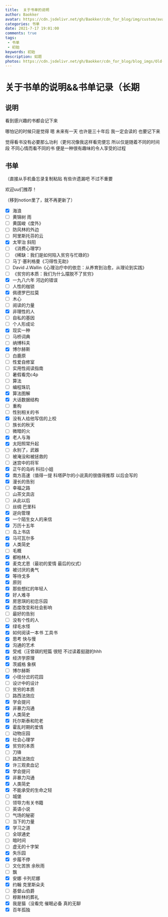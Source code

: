 ```yaml
---
title:  关于书单的说明
author: Baokker
avatar: https://cdn.jsdelivr.net/gh/Baokker/cdn_for_blog/img/custom/avatar.jpg
categories: 书单
date: 2021-7-17 19:01:00
comments: true
tags: 
 - 书单
 - 初始
keywords: 初始
description: 如题
photos: https://cdn.jsdelivr.net/gh/Baokker/cdn_for_blog/blog_imgs/Old-Book-Stack.jpg
---
```


# 关于书单的说明&&书单记录（长期

## 说明

看到感兴趣的书都会记下来

哪怕记的时候只是觉得 嗯 未来有一天 也许是三十年后 我一定会读的 也要记下来

觉得看书没有必要那么功利（更何况像我这样看完便忘  所以仅是随着不同的时间段 不同心情而看不同的书 便是一种很有趣味的令人享受的过程



## 书单

（直接从手机备忘录复制粘贴 有些许遗漏吧 不过不重要

欢迎uu们推荐！

（移到notion里了，就不再更新了）

- [x] 海浪
- [ ] 黄锦树 雨
- [ ] 黄国峻《度外》
- [ ] 防风林的外边
- [ ] 阿里斯托芬的云
- [x] 太宰治 斜阳
- [ ] 《消费心理学》
- [ ] 《稀缺：我们是如何陷入贫穷与忙碌的》
- [ ] 马丁·塞利格曼《习得性无助》
- [ ] David J.Wallin《心理治疗中的依恋：从养育到治愈，从理论到实践》
- [ ] 《贫穷的本质：我们为什么摆脱不了贫穷》
- [x] 一九八六年 河边的错误
- [ ] 人性的枷锁
- [x] 佩德罗巴拉莫
- [ ] 木心
- [ ] 阅读的力量
- [x] 非理性的人
- [ ] 自私的基因
- [ ] 个人形成论
- [x] 现实一种
- [ ] 马桥词典
- [ ] 纳博科夫
- [x] 博尔赫斯
- [ ] 白鹿原
- [ ] 性爱自修室
- [ ] 实用性阅读指南
- [ ] 暑假看完c4p
- [ ] 算法
- [ ] 编程珠玑
- [x] 算法图解
- [x] 大话数据结构
- [ ] 重构
- [ ] 性别相关的书
- [x] 没有人给他写信的上校
- [ ] 族长的秋天
- [ ] 微暗的火
- [x] 老人与海
- [x] 太阳照常升起
- [ ] 永别了，武器
- [ ] 被淹没和被拯救的
- [ ] 迷宫中的将军
- [x] 正午的岛屿 科拉小姐
- [x] ‌南方高速（值得一提 科塔萨尔的小说真的很值得推荐 以后会写的
- [x] ‌漫长的告别
- [ ] ‌幸福之路
- [ ] ‌山茶文具店
- [ ] ‌从此以后
- [ ] ‌丝绸 巴里科
- [x] ‌逆向管理
- [x] ‌一个陌生女人的来信
- [x] ‌万历十五年
- [ ] ‌岛上书店
- [x] ‌马可瓦尔多
- [x] ‌人类简史
- [ ] ‌毛概
- [x] ‌都柏林人
- [x] ‌麦克尤恩（最初的爱情 最后的仪式）
- [x] ‌被讨厌的勇气
- [x] ‌等待戈多
- [x] ‌原则
- [x] ‌那些想红的年轻人
- [x] ‌好人难寻
- [x] ‌房思琪的初恋乐园
- [x] ‌态度改变和社会影响
- [ ] ‌最好的告别
- [ ] ‌没有个性的人
- [x] ‌绿毛水怪
- [x] ‌如何阅读一本书 工具书
- [x] ‌思考 快与慢
- [x] ‌沟通的艺术
- [x] ‌受戒（汪曾祺的短篇 很短 不过读着挺甜的hhh
- [x] ‌经济学原理
- [x] 茨威格 象棋
- [ ] 博尔赫斯
- [x] 小径分岔的花园
- [ ] 设计中的设计
- [ ] ‌贫穷的本质
- [ ] ‌路西法效应
- [x] ‌学会提问
- [x] ‌非暴力沟通
- [x] ‌人类简史
- [x] 托尔斯泰和陀老
- [x] ‌霍乱时期的爱情
- [ ] ‌动物庄园
- [x] ‌社会心理学
- [x] ‌贫穷的本质
- [ ] ‌刀锋
- [ ] ‌路西法效应
- [x] ‌许三观卖血记
- [x] 学会提问
- [x] ‌非暴力沟通
- [x] ‌人类简史
- [x] ‌不能承受的生命之轻
- [ ] 城堡
- [ ] ‌领导力有关书籍
- [ ] ‌英语小说
- [ ] ‌气场的秘密
- [ ] ‌当下的力量
- [x] ‌学习之道
- [ ] ‌全球通史
- [ ] ‌暗时间
- [ ] ‌虚无的十字架
- [x] 失乐园
- [x] ‌步履不停
- [ ] 文化苦旅 余秋雨
- [ ] ‌飘
- [x] ‌安娜 卡列尼娜
- [x] 约翰 克里斯朵夫
- [ ] ‌基督山伯爵
- [ ] ‌穆斯林的葬礼
- [x] ‌我是猫（没看完 催眠必备 真的无聊
- [x] ‌百年孤独